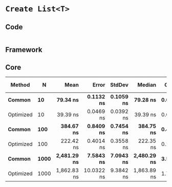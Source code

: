 # `Create List<T>`

## Code
```csharp

```

## Framework

## Core
|    Method |    N |        Mean |      Error |    StdDev |      Median |  Gen 0 |  Gen 1 | Gen 2 | Allocated |
|---------- |----- |------------:|-----------:|----------:|------------:|-------:|-------:|------:|----------:|
|    **Common** |   **10** |    **79.34 ns** |  **0.1132 ns** | **0.1059 ns** |    **79.28 ns** | **0.0712** |      **-** |     **-** |     **336 B** |
| Optimized |   10 |    39.39 ns |  0.0469 ns | 0.0392 ns |    39.39 ns | 0.0305 |      - |     - |     144 B |
|    **Common** |  **100** |   **384.67 ns** |  **0.8409 ns** | **0.7454 ns** |   **384.75 ns** | **0.4659** |      **-** |     **-** |    **2200 B** |
| Optimized |  100 |   222.42 ns |  0.4014 ns | 0.3558 ns |   222.35 ns | 0.1829 |      - |     - |     864 B |
|    **Common** | **1000** | **2,481.29 ns** |  **7.5843 ns** | **7.0943 ns** | **2,480.29 ns** | **3.5210** |      **-** |     **-** |   **16608 B** |
| Optimized | 1000 | 1,862.83 ns | 10.0322 ns | 9.3842 ns | 1,863.89 ns | 1.7052 | 0.0019 |     - |    8064 B |
